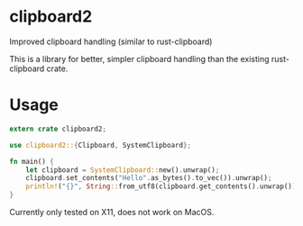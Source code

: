 # clipboard2

Improved clipboard handling (similar to rust-clipboard)

This is a library for better, simpler clipboard handling than the existing rust-clipboard crate.

# Usage 

```rust
extern crate clipboard2;

use clipboard2::{Clipboard, SystemClipboard};

fn main() {
	let clipboard = SystemClipboard::new().unwrap();
	clipboard.set_contents("Hello".as_bytes().to_vec()).unwrap();
	println!("{}", String::from_utf8(clipboard.get_contents().unwrap()).unwrap());
}
```

Currently only tested on X11, does not work on MacOS.
